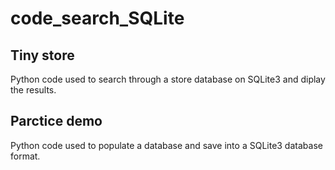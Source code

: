 # code_search_SQLite

## Tiny store

Python code used to search through a store database on SQLite3 and diplay the results.

## Parctice demo

Python code used to populate a database and save into a SQLite3 database format.

